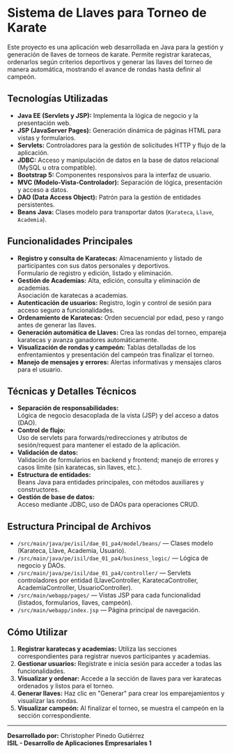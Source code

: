 # Sistema de Llaves para Torneo de Karate

Este proyecto es una aplicación web desarrollada en Java para la gestión y generación de llaves de torneos de karate. Permite registrar karatecas, ordenarlos según criterios deportivos y generar las llaves del torneo de manera automática, mostrando el avance de rondas hasta definir al campeón.

## Tecnologías Utilizadas

- **Java EE (Servlets y JSP):** Implementa la lógica de negocio y la presentación web.
- **JSP (JavaServer Pages):** Generación dinámica de páginas HTML para vistas y formularios.
- **Servlets:** Controladores para la gestión de solicitudes HTTP y flujo de la aplicación.
- **JDBC:** Acceso y manipulación de datos en la base de datos relacional (MySQL u otra compatible).
- **Bootstrap 5:** Componentes responsivos para la interfaz de usuario.
- **MVC (Modelo-Vista-Controlador):** Separación de lógica, presentación y acceso a datos.
- **DAO (Data Access Object):** Patrón para la gestión de entidades persistentes.
- **Beans Java:** Clases modelo para transportar datos (`Karateca`, `Llave`, `Academia`).

## Funcionalidades Principales

- **Registro y consulta de Karatecas:** Almacenamiento y listado de participantes con sus datos personales y deportivos.  
  Formulario de registro y edición, listado y eliminación.
- **Gestión de Academias:** Alta, edición, consulta y eliminación de academias.  
  Asociación de karatecas a academias.
- **Autenticación de usuarios:** Registro, login y control de sesión para acceso seguro a funcionalidades.
- **Ordenamiento de Karatecas:** Orden secuencial por edad, peso y rango antes de generar las llaves.
- **Generación automática de Llaves:** Crea las rondas del torneo, empareja karatecas y avanza ganadores automáticamente.
- **Visualización de rondas y campeón:** Tablas detalladas de los enfrentamientos y presentación del campeón tras finalizar el torneo.
- **Manejo de mensajes y errores:** Alertas informativas y mensajes claros para el usuario.

## Técnicas y Detalles Técnicos

- **Separación de responsabilidades:**  
  Lógica de negocio desacoplada de la vista (JSP) y del acceso a datos (DAO).
- **Control de flujo:**  
  Uso de servlets para forwards/redirecciones y atributos de sesión/request para mantener el estado de la aplicación.
- **Validación de datos:**  
  Validación de formularios en backend y frontend; manejo de errores y casos límite (sin karatecas, sin llaves, etc.).
- **Estructura de entidades:**  
  Beans Java para entidades principales, con métodos auxiliares y constructores.
- **Gestión de base de datos:**  
  Acceso mediante JDBC, uso de DAOs para operaciones CRUD.

## Estructura Principal de Archivos

- `/src/main/java/pe/isil/dae_01_pa4/model/beans/` — Clases modelo (Karateca, Llave, Academia, Usuario).
- `/src/main/java/pe/isil/dae_01_pa4/business_logic/` — Lógica de negocio y DAOs.
- `/src/main/java/pe/isil/dae_01_pa4/controller/` — Servlets controladores por entidad (LlaveController, KaratecaController, AcademiaController, UsuarioController).
- `/src/main/webapp/pages/` — Vistas JSP para cada funcionalidad (listados, formularios, llaves, campeón).
- `/src/main/webapp/index.jsp` — Página principal de navegación.

## Cómo Utilizar

1. **Registrar karatecas y academias:** Utiliza las secciones correspondientes para registrar nuevos participantes y academias.
2. **Gestionar usuarios:** Regístrate e inicia sesión para acceder a todas las funcionalidades.
3. **Visualizar y ordenar:** Accede a la sección de llaves para ver karatecas ordenados y listos para el torneo.
4. **Generar llaves:** Haz clic en "Generar" para crear los emparejamientos y visualizar las rondas.
5. **Visualizar campeón:** Al finalizar el torneo, se muestra el campeón en la sección correspondiente.

---

**Desarrollado por:** Christopher Pinedo Gutiérrez  
**ISIL - Desarrollo de Aplicaciones Empresariales 1**